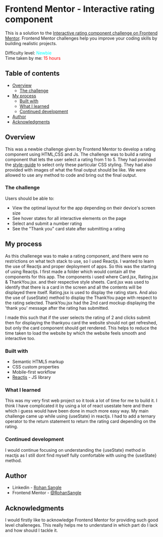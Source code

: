 # Frontend Mentor - Interactive rating component

This is a solution to the [Interactive rating component challenge on Frontend Mentor](https://www.frontendmentor.io/challenges/interactive-rating-component-koxpeBUmI). Frontend Mentor challenges help you improve your coding skills by building realistic projects. 

Difficulty level: <span style="color: cyan;">Newbie</span>
<br>
Time taken by me: <span style="color: red;">15 hours</span>

## Table of contents

- [Overview](#overview)
  - [The challenge](#the-challenge)
- [My process](#my-process)
  - [Built with](#built-with)
  - [What I learned](#what-i-learned)
  - [Continued development](#continued-development)
- [Author](#author)
- [Acknowledgments](#acknowledgments)

## Overview

This was a newbie challenge given by Frontend Mentor to develop a rating component using HTML,CSS and Js.
The challenge was to build a rating component that lets the user select a rating from 1 to 5.
They had provided the [style-guide](style-guide.md) to select only these particular CSS styling. They had also provided with images of what the final output should be like.
We were allowed to use any method to code and bring out the final output.


### The challenge

Users should be able to:

- View the optimal layout for the app depending on their device's screen size
- See hover states for all interactive elements on the page
- Select and submit a number rating
- See the "Thank you" card state after submitting a rating


## My process

As this challenege was to make a rating component, and there were no restrictions on what tech stack to use, so I used Reactjs. I wanted to learn the use of Reactjs and proper deployment of apps. So this was the starting of using Reactjs.
I first made a folder which would contain all the components for this app. The components i used where Card.jsx, Rating.jsx & ThankYou.jsx. and their respective style sheets. 
Card.jsx was used to identify that there is a card in the screen and all the contents will be displayed there itself.
Rating.jsx is used to display the rating stars. And also the use of {useState} method to display the ThankYou page with respect to the rating selected.
ThankYou.jsx had the 2nd card mockup displaying the 'thank you' message after the rating has submitted.

I made this such that if the user selects the rating of 2 and clicks submit then for displaying the thankyou card the website should not get refreshed, but only the card component should get rendered. This helps to reduce the time taken to load the website by which the website feels smooth and interactive too.

### Built with

- Semantic HTML5 markup
- CSS custom properties
- Mobile-first workflow
- [Reactjs](https://reactjs.org/) - JS library


### What I learned

This was my very first web project so it took a lot of time for me to build it. I think I have complicated it by using a lot of react usestate here and there which i guess would have been done in much more easy way.
My main challenge came up while using {useState} in reactjs.
I had to add a ternary operator to the return statement to return the rating card depending on the rating.


### Continued development

I would continue focusing on understanding the {useState} method in reactjs as I still dont find myself fully comfortable with using the {useState} method. 


## Author

- Linkedin - [Rohan Sangle](https://www.linkedin.com/in/rohan-sangle)
- Frontend Mentor - [@RohanSangle](https://www.frontendmentor.io/profile/RohanSangle)


## Acknowledgments

I would firstly like to acknowledge Frontend Mentor for providing such good level challeneges. This really helps me to understand in which part do I lack and how should I tackle it.
